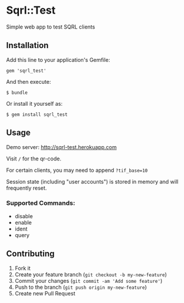 # Sqrl::Test

Simple web app to test SQRL clients

## Installation

Add this line to your application's Gemfile:

    gem 'sqrl_test'

And then execute:

    $ bundle

Or install it yourself as:

    $ gem install sqrl_test

## Usage

Demo server: http://sqrl-test.herokuapp.com

Visit `/` for the qr-code.

For certain clients, you may need to append `?tif_base=10`

Session state (including "user accounts") is stored in memory and will frequently reset.

### Supported Commands:

- disable
- enable
- ident
- query

## Contributing

1. Fork it
2. Create your feature branch (`git checkout -b my-new-feature`)
3. Commit your changes (`git commit -am 'Add some feature'`)
4. Push to the branch (`git push origin my-new-feature`)
5. Create new Pull Request
